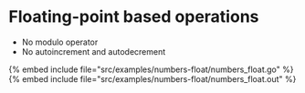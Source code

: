 # Floating-point based operations

* No modulo operator
* No autoincrement and autodecrement

{% embed include file="src/examples/numbers-float/numbers_float.go" %}
{% embed include file="src/examples/numbers-float/numbers_float.out" %}


